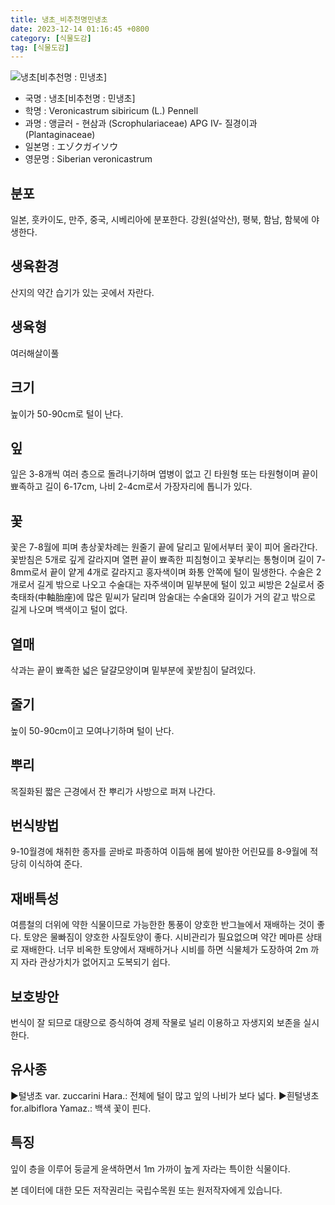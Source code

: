 ```yaml
---
title: 냉초_비추천명민냉초
date: 2023-12-14 01:16:45 +0800
category: [식물도감]
tag: [식물도감]
---
```




![냉초[비추천명 : 민냉초]](/fileUpload/plants/basic/Scrophulariaceae/Veronicastrum/9764/1_th2.JPG)
- 국명 : 냉초[비추천명 : 민냉초]
- 학명 : Veronicastrum sibiricum (L.) Pennell
- 과명 : 앵글러 - 현삼과 (Scrophulariaceae) APG Ⅳ- 질경이과 (Plantaginaceae)
- 일본명 : エゾクガイソウ
- 영문명 : Siberian veronicastrum


## 분포
일본, 훗카이도, 만주, 중국, 시베리아에 분포한다.강원(설악산), 평북, 함남, 함북에 야생한다.
## 생육환경
산지의 약간 습기가 있는 곳에서 자란다.
## 생육형
여러해살이풀
## 크기
높이가 50-90cm로 털이 난다.
## 잎
잎은 3-8개씩 여러 층으로 돌려나기하며 엽병이 없고 긴 타원형 또는 타원형이며 끝이 뾰족하고 길이 6-17cm, 나비 2-4cm로서 가장자리에 톱니가 있다.
## 꽃
꽃은 7-8월에 피며 총상꽃차례는 원줄기 끝에 달리고 밑에서부터 꽃이 피어 올라간다. 꽃받침은 5개로 깊게 갈라지며 열편 끝이 뾰족한 피침형이고 꽃부리는 통형이며 길이 7-8mm로서 끝이 얕게 4개로 갈라지고 홍자색이며 화통 안쪽에 털이 밀생한다. 수술은 2개로서 길게 밖으로 나오고 수술대는 자주색이며 밑부분에 털이 있고 씨방은 2실로서 중축태좌(中軸胎座)에 많은 밑씨가 달리며 암술대는 수술대와 길이가 거의 같고 밖으로 길게 나오며 백색이고 털이 없다.
## 열매
삭과는 끝이 뾰족한 넓은 달걀모양이며 밑부분에 꽃받침이 달려있다.
## 줄기
높이 50-90cm이고 모여나기하며 털이 난다.
## 뿌리
목질화된 짧은 근경에서 잔 뿌리가 사방으로 퍼져 나간다.
## 번식방법
9-10월경에 채취한 종자를 곧바로 파종하여 이듬해 봄에 발아한 어린묘를 8-9월에 적당히 이식하여 준다.
## 재배특성
여름철의 더위에 약한 식물이므로 가능한한 통풍이 양호한 반그늘에서 재배하는 것이 좋다. 토양은 물빠짐이 양호한 사질토양이 좋다. 시비관리가 필요없으며 약간 메마른 상태로 재배한다. 너무 비옥한 토양에서 재배하거나 시비를 하면 식물체가 도장하여 2m 까지 자라 관상가치가 없어지고 도복되기 쉽다.
## 보호방안
번식이 잘 되므로 대량으로 증식하여 경제 작물로 널리 이용하고 자생지외 보존을 실시한다.
## 유사종
▶털냉초 var. zuccarini Hara.: 전체에 털이 많고 잎의 나비가 보다 넓다. ▶흰털냉초 for.albiflora Yamaz.: 백색 꽃이 핀다.
## 특징
잎이 층을 이루어 둥글게 윤색하면서 1m 가까이 높게 자라는 특이한 식물이다.






본 데이터에 대한 모든 저작권리는 국립수목원 또는 원저작자에게 있습니다.
